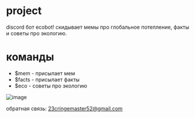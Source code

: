 # project
discord бот ecobot! 
скидывает мемы про глобальное потепление, факты и советы про экологию.

# команды
* $mem - присылает мем
* $facts - присылает факты
* $eco - советы про экологию

![image](https://github.com/Cringemaster52/discord_bot/assets/144527761/9ccb6723-3dec-43c2-bba5-240f5451e9a6)

обратная связь: 23cringemaster52@gmail.com
